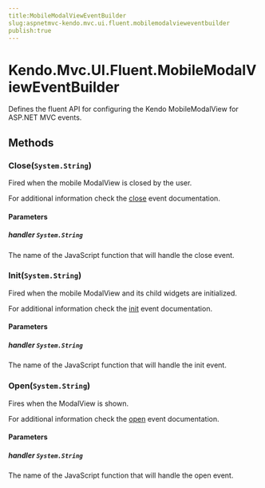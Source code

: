 ```yaml
---
title:MobileModalViewEventBuilder
slug:aspnetmvc-kendo.mvc.ui.fluent.mobilemodalvieweventbuilder
publish:true
---
```


# Kendo.Mvc.UI.Fluent.MobileModalViewEventBuilder
Defines the fluent API for configuring the Kendo MobileModalView for ASP.NET MVC events.



## Methods

### Close(`System.String`)
Fired when the mobile ModalView is closed by the user.

For additional information check the [close](/api/web/mobilemodalview#events-close) event documentation.


#### Parameters

##### handler `System.String`
The name of the JavaScript function that will handle the close event.





### Init(`System.String`)
Fired when the mobile ModalView and its child widgets are initialized.

For additional information check the [init](/api/web/mobilemodalview#events-init) event documentation.


#### Parameters

##### handler `System.String`
The name of the JavaScript function that will handle the init event.





### Open(`System.String`)
Fires when the ModalView is shown.

For additional information check the [open](/api/web/mobilemodalview#events-open) event documentation.


#### Parameters

##### handler `System.String`
The name of the JavaScript function that will handle the open event.






